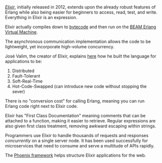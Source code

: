 [*Elixir*](http://elixir-lang.org/), initially released in 2012, extends upon the already robust features of Erlang while also being easier for beginners to access, read, test, and write. Everything in Elixir is an expression.

Elixir actually compiles down to [bytecode](https://en.wikipedia.org/wiki/Bytecode) and then run on the [BEAM Erlang Virtual Machine](https://erlangcentral.org/euc-2014-robert-virding-hitchhikers-tour-of-the-beam/#.VmsIIBorJE4).

The asynchronous communication implementation allows the code to be lightweight, yet incorporate high-volume concurrency.

José Valim, the creator of Elixir, explains [here](https://vimeo.com/53221562) how he built the language for applications to be:
1) Distributed
2) Fault-Tolerant
3) Soft-Real-Time
4) Hot-Code-Swapped (can introduce new code without stopping the sever)

There is no "conversion cost" for calling Erlang, meaning you can run Erlang code right next to Elixir code.

Elixir has "First Class Documentation" meaning comments that can be attached to a function, making it easier to retrieve. Regular expressions are also given first class treatment, removing awkward escaping within strings.

Programmers use Elixir to handle thousands of requests and responses *concurrently* on a single server node. It has been used successfully for microservices that need to consume and serve a multitude of APIs rapidly. 

The [Phoenix framework](http://www.phoenixframework.org/) helps structure Elixir applications for the web.  
